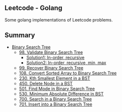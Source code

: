 ## Leetcode - Golang
Some golang implementations of Leetcode problems.

## Summary
* [Binary Search Tree](BST/README.txt)
    * [98. Validate Binary Search Tree](https://leetcode.com/problems/find-mode-in-binary-search-tree/)
        * [Solution1: In-order, recursive](BST/98/solution2.cpp)
        * [Solution2: In-order, recursive, min, max](BST/99/solution2.cpp)
    * [99. Recover Binary Search Tree]()
    * [108. Convert Sorted Array to Binary Search Tree]()
    * [230. Kth Smallest Element in a BST]()
    * [450. Delete Node in a BST]()
    * [501. Find Mode in Binary Search Tree]()
    * [530. Minimum Absolute Difference in BST]()
    * [700. Search in a Binary Search Tree]()
    * [701. Insert into a Binary Search Tree]()